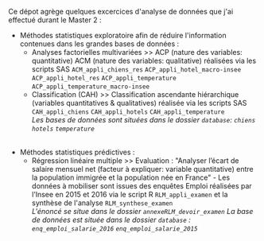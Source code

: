 Ce dépot agrège quelques excercices d'analyse de données que j'ai effectué durant le Master 2 :
<ul>
  <li> Méthodes statistiques exploratoire afin de réduire l'information contenues dans les grandes bases de données :
    <ul>
      <li> Analyses factorielles multivariées >> ACP (nature des variables: quantitative) ACM (nature des variables: qualitative) réalisées via les scripts SAS <code>ACM_appli_chiens_res</code> <code>ACP_appli_hotel_macro-insee</code> 		 
      <code>ACP_appli_hotel_res</code> <code>ACP_appli_temperature</code> <code>ACP_appli_temperature_macro-insee</code></li>
    </ul>
    <ul>
      <li> Classification (CAH) >> Classification ascendante hiérarchique (variables quantitatives & qualitatives) réalisée via les scripts SAS <code>CAH_appli_chiens</code> <code>CAH_appli_hotels</code> <code>CAH_appli_temperature</code>
      <br><em> Les bases de données sont situées dans le dossier <code>database</code>: <code>chiens</code> <code>hotels</code> <code>temperature</code></em></li>
    </ul>
  </li>
</ul>
<ul>
  <br><li> Méthodes statistiques prédictives :
    <ul>  
      <li> Régression linéaire multiple >> Evaluation : "Analyser l’écart de salaire mensuel net (facteur à expliquer: variable quantitative) entre la population immigrée et la population née en 
      France" - Les données à mobiliser sont issues des enquêtes Emploi réalisées par l’Insee en 2015 et 2016 via le script R <code>RLM_appli_examen</code> et la synthèse de l'analyse <code>RLM_synthese_examen</code> <br>
      <em> L'énoncé se situe dans le dossier <code>annexe</code><code>RLM_devoir_examen</code></em>
      <em> La base de données est située dans le dossier <code>database</code> : <code>enq_emploi_salarie_2016</code> <code>enq_emploi_salarie_2015</code></em></li>
    </ul>
  </li>
</ul>
